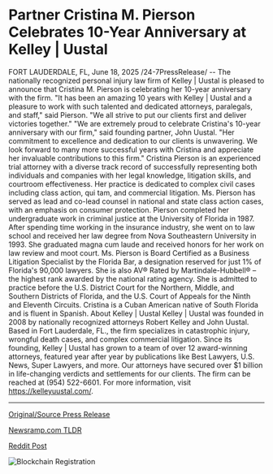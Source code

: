 # Partner Cristina M. Pierson Celebrates 10-Year Anniversary at Kelley | Uustal

FORT LAUDERDALE, FL, June 18, 2025 /24-7PressRelease/ -- The nationally recognized personal injury law firm of Kelley | Uustal is pleased to announce that Cristina M. Pierson is celebrating her 10-year anniversary with the firm.   "It has been an amazing 10 years with Kelley | Uustal and a pleasure to work with such talented and dedicated attorneys, paralegals, and staff," said Pierson. "We all strive to put our clients first and deliver victories together."   "We are extremely proud to celebrate Cristina's 10-year anniversary with our firm," said founding partner, John Uustal. "Her commitment to excellence and dedication to our clients is unwavering. We look forward to many more successful years with Cristina and appreciate her invaluable contributions to this firm."  Cristina Pierson is an experienced trial attorney with a diverse track record of successfully representing both individuals and companies with her legal knowledge, litigation skills, and courtroom effectiveness. Her practice is dedicated to complex civil cases including class action, qui tam, and commercial litigation. Ms. Pierson has served as lead and co-lead counsel in national and state class action cases, with an emphasis on consumer protection.   Pierson completed her undergraduate work in criminal justice at the University of Florida in 1987. After spending time working in the insurance industry, she went on to law school and received her law degree from Nova Southeastern University in 1993. She graduated magna cum laude and received honors for her work on law review and moot court.  Ms. Pierson is Board Certified as a Business Litigation Specialist by the Florida Bar, a designation reserved for just 1% of Florida's 90,000 lawyers. She is also AV® Rated by Martindale-Hubbell® – the highest rank awarded by the national rating agency. She is admitted to practice before the U.S. District Court for the Northern, Middle, and Southern Districts of Florida, and the U.S. Court of Appeals for the Ninth and Eleventh Circuits. Cristina is a Cuban American native of South Florida and is fluent in Spanish.  About Kelley | Uustal Kelley | Uustal was founded in 2008 by nationally recognized attorneys Robert Kelley and John Uustal. Based in Fort Lauderdale, FL., the firm specializes in catastrophic injury, wrongful death cases, and complex commercial litigation. Since its founding, Kelley | Uustal has grown to a team of over 12 award-winning attorneys, featured year after year by publications like Best Lawyers, U.S. News, Super Lawyers, and more. Our attorneys have secured over $1 billion in life-changing verdicts and settlements for our clients. The firm can be reached at (954) 522-6601.  For more information, visit https://kelleyuustal.com/. 

---

[Original/Source Press Release](https://www.24-7pressrelease.com/press-release/523933/partner-cristina-m-pierson-celebrates-10-year-anniversary-at-kelley-uustal)
                    

[Newsramp.com TLDR](https://newsramp.com/curated-news/kelley-uustal-celebrates-cristina-pierson-s-10-year-milestone/7ccd5e8ebc9929f22686ffadf981eb48) 

 



[Reddit Post](https://www.reddit.com/r/AwardsAndRecognition/comments/1leb395/kelley_uustal_celebrates_cristina_piersons_10year/) 



![Blockchain Registration](https://cdn.newsramp.app/24-7PressRelease/qrcode/256/18/urgewBpi.webp)